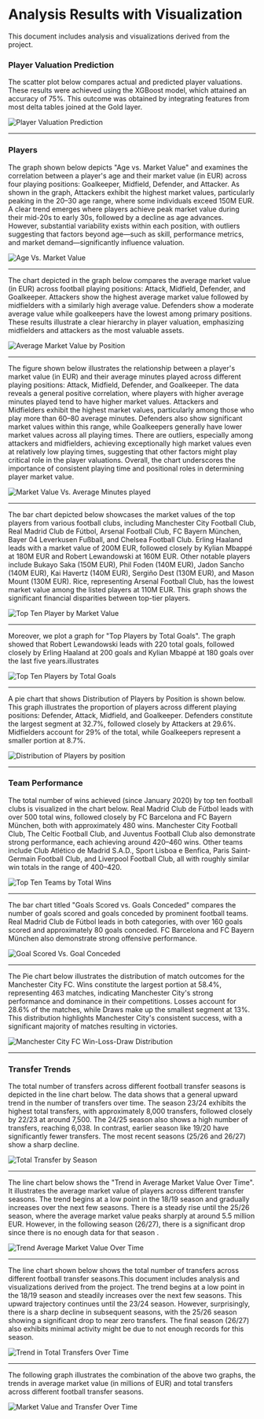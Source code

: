 # Analysis Results with Visualization

This document includes analysis and visualizations derived from the project.

### **Player Valuation Prediction**
The scatter plot below compares actual and predicted player valuations. These results were achieved using the XGBoost model, which attained an accuracy of 75%. This outcome was obtained by integrating features from most delta tables joined at the Gold layer.

![Player Valuation Prediction](../images/visualization/14_player_valuation_prediction.png)

---

### **Players**

The graph shown below depicts "Age vs. Market Value" and examines the correlation between a player's age and their market value (in EUR) across four playing positions: Goalkeeper, Midfield, Defender, and Attacker. As shown in the graph, Attackers exhibit the highest market values, particularly peaking in the 20–30 age range, where some individuals exceed 150M EUR. A clear trend emerges where players achieve peak market value during their mid-20s to early 30s, followed by a decline as age advances. However, substantial variability exists within each position, with outliers suggesting that factors beyond age—such as skill, performance metrics, and market demand—significantly influence valuation. 

![Age Vs. Market Value](../images/visualization/01_age_vs_market_value.png)

---

The chart depicted in the graph below compares the average market value (in EUR) across football playing positions: Attack, Midfield, Defender, and Goalkeeper. Attackers show the highest average market value followed by midfielders with a similarly high average value. Defenders show a moderate average value while goalkeepers have the lowest among primary positions. These results illustrate a clear hierarchy in player valuation, emphasizing midfielders and attackers as the most valuable assets.

![Average Market Value by Position](../images/visualization/02_average_market_value_by_position.png)

---

The figure shown below illustrates the relationship between a player's market value (in EUR) and their average minutes played across different playing positions: Attack, Midfield, Defender, and Goalkeeper. The data reveals a general positive correlation, where players with higher average minutes played tend to have higher market values. Attackers and Midfielders exhibit the highest market values, particularly among those who play more than 60–80 average minutes. Defenders also show significant market values within this range, while Goalkeepers generally have lower market values across all playing times. There are outliers, especially among attackers and midfielders, achieving exceptionally high market values even at relatively low playing times, suggesting that other factors might play critical role in the player valuations. Overall, the chart underscores the importance of consistent playing time and positional roles in determining player market value.

![Market Value Vs. Average Minutes played](../images/visualization/03_market_value_vs_average_minutes_played.png)

---

The bar chart depicted below showcases the market values of the top players from various football clubs, including Manchester City Football Club, Real Madrid Club de Fútbol, Arsenal Football Club, FC Bayern München, Bayer 04 Leverkusen Fußball, and Chelsea Football Club. Erling Haaland leads with a market value of 200M EUR, followed closely by Kylian Mbappé at 180M EUR and Robert Lewandowski at 160M EUR. Other notable players include Bukayo Saka (150M EUR), Phil Foden (140M EUR), Jadon Sancho (140M EUR), Kai Havertz (140M EUR), Sergiño Dest (130M EUR), and Mason Mount (130M EUR). Rice, representing Arsenal  Football Club, has the lowest market value among the listed players at 110M EUR. This graph shows the significant financial disparities between top-tier players. 

![Top Ten Player by Market Value](../images/visualization/04_top_player_by_market_value.png)

---
Moreover, we plot a graph for "Top Players by Total Goals". The graph showed that Robert Lewandowski leads with 220 total goals, followed closely by Erling Haaland at 200 goals and Kylian Mbappé at 180 goals over the last five years.illustrates

![Top Ten Players by Total Goals](../images/visualization/05_top_player_by_total_goals.png)

---

A pie chart that shows Distribution of Players by Position is shown below. This graph illustrates the proportion of players across different playing positions: Defender, Attack, Midfield, and Goalkeeper. Defenders constitute the largest segment at 32.7%, followed closely by Attackers at 29.6%. Midfielders account for 29% of the total, while Goalkeepers represent a smaller portion at 8.7%.

![Distribution of Players by position](../images/visualization/06_distribution_of_players_by_position.png)

---
### **Team Performance**

The total number of wins achieved (since January 2020) by top ten football clubs is visualized in the chart below. Real Madrid Club de Fútbol leads with over 500 total wins, followed closely by FC Barcelona and FC Bayern München, both with approximately 480 wins. Manchester City Football Club, The Celtic Football Club, and Juventus Football Club also demonstrate strong performance, each achieving around 420–460 wins. Other teams include Club Atlético de Madrid S.A.D., Sport Lisboa e Benfica, Paris Saint-Germain Football Club, and Liverpool Football Club, all with roughly similar win totals in the range of 400–420. 

![Top Ten Teams by Total Wins](../images/visualization/07_top_team_by_total_wins.png)

---
The bar chart titled "Goals Scored vs. Goals Conceded" compares the number of goals scored and goals conceded by prominent football teams. Real Madrid Club de Fútbol leads in both categories, with over 160 goals scored and approximately 80 goals conceded. FC Barcelona and FC Bayern München also demonstrate strong offensive performance.

![Goal Scored Vs. Goal Conceded](../images/visualization/08_goal_scored_vs_goal_conceded.png)

---
The Pie chart below illustrates the distribution of match outcomes for the Manchester City FC. Wins constitute the largest portion at 58.4%, representing 463 matches, indicating Manchester City's strong performance and dominance in their competitions. Losses account for 28.6% of the matches, while Draws make up the smallest segment at 13%. This distribution highlights Manchester City's consistent success, with a significant majority of matches resulting in victories.

![Manchester City FC Win-Loss-Draw Distribution](../images/visualization/09_man_city_win_loss_draw_distribution.png)

---

### **Transfer Trends**

The total number of transfers across different football transfer seasons is depicted in the line chart below. The data shows that a general upward trend in the number of transfers over time. The season 23/24 exhibits the highest total transfers, with approximately 8,000 transfers, followed closely by 22/23 at around 7,500. The 24/25 season also shows a high number of transfers, reaching 6,038. In contrast, earlier season like 19/20 have significantly fewer transfers. The most recent seasons (25/26 and 26/27) show a sharp decline.

![Total Transfer by Season](../images/visualization/10_total_transfer_by_season.png)

---
The line chart below shows the "Trend in Average Market Value Over Time". It illustrates the average market value of players across different transfer seasons. The trend begins at a low point in the 18/19 season and gradually increases over the next few seasons. There is a steady rise until the 25/26 season, where the average market value peaks sharply at around 5.5 million EUR. However, in the following season (26/27), there is a significant drop since there is no enough data for that season .

![Trend Average Market Value Over Time](../images/visualization/11_trend_average_market_value_over_time.png)

---
The line chart shown below shows the total number of transfers across different football transfer seasons.This document includes analysis and visualizations derived from the project. The trend begins at a low point in the 18/19 season and steadily increases over the next few seasons. This upward trajectory continues until the 23/24 season. However, surprisingly, there is a sharp decline in subsequent seasons, with the 25/26 season showing a significant drop to near zero transfers. The final season (26/27) also exhibits minimal activity might be due to not enough records for this season. 

![Trend in Total Transfers Over Time](../images/visualization/12_trend_in_total_transfers_over_time.png)

---

The following graph illustrates the combination of the above two graphs, the trends in average market value (in millions of EUR) and total transfers across different football transfer seasons. 

![Market Value and Transfer Over Time](../images/visualization/13_market_value_and_transfer_over_time.png)


